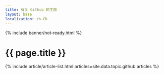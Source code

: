 ```yaml
---
title: 有关 Github 的主题
layout: base
localization: zh-CN
---
```


{% include banner/not-ready.html %}

# {{ page.title }}

{% include article/article-list.html 
  articles=site.data.topic.github.articles
%}

